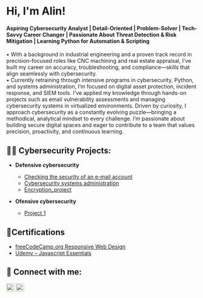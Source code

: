 <h1>Hi, I'm Alin!</h1> 
<h4>Aspiring Cybersecurity Analyst | Detail-Oriented | Problem-Solver | Tech-Savvy Career Changer | Passionate About Threat Detection & Risk Mitigation | Learning Python for Automation & Scripting</h2>

<p>• With a background in industrial engineering and a proven track record in precision-focused roles like CNC machining and real estate appraisal, I've built my career on accuracy, troubleshooting, and compliance—skills that align seamlessly with cybersecurity.</br>
•	Currently retraining through intensive programs in cybersecurity, Python, and systems administration, I’m focused on digital asset protection, incident response, and SIEM tools. I've applied my knowledge through hands-on projects such as email vulnerability assessments and managing cybersecurity systems in virtualized environments. Driven by curiosity, I approach cybersecurity as a constantly evolving puzzle—bringing a methodical, analytical mindset to every challenge. I’m passionate about building secure digital spaces and eager to contribute to a team that values precision, proactivity, and continuous learning.
  
<h2>👨‍💻 Cybersecurity Projects:</h2>

- <b>Defensive cybersecurity</b>
  - [Checking the security of an e-mail account](https://github.com/alinnegrut/checkingemailsecurity)
  - [Cybersecurity systems administration](https://github.com/alinnegrut/Cybersecurity-systems-administration)
  - [Encryption_project](https://github.com/alinnegrut/Encryption_Project)
    
- <b>Ofensive cybersecurity</b>
  - [Project 1](https://github.com/alinnegrut/)
 
<h2>📄Certifications</h2>

- [freeCodeCamp.org Responsive Web Design](https://www.freecodecamp.org/certification/negrut112/responsive-web-design)
- [Udemy – Javascript Essentials](https://udemy-certificate.s3.amazonaws.com/pdf/UC-aadc4bdd-055a-4bed-8aad-48c2a770149a.pdf)
    
<h2> 🤳 Connect with me:</h2>

[<img align="left" alt="AlinNegrut | Twitter" width="22px" src="https://cdn.jsdelivr.net/npm/simple-icons@v3/icons/twitter.svg" />][twitter]
[<img align="left" alt="AlinNegrut | LinkedIn" width="22px" src="https://cdn.jsdelivr.net/npm/simple-icons@v3/icons/linkedin.svg" />][linkedin]

[twitter]: https://twitter.com/alinnegrut
[linkedin]: https://linkedin.com/in/alinnegrut

<!--
